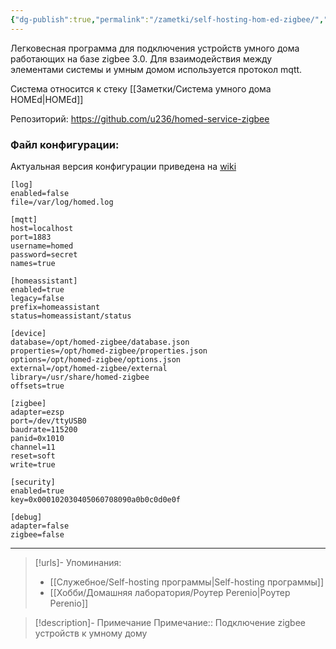 ```yaml
---
{"dg-publish":true,"permalink":"/zametki/self-hosting-hom-ed-zigbee/","created":"2024-10-01 22:18","updated":"2024-10-09T19:53:44+03:00"}
---
```


Легковесная программа для подключения устройств умного дома работающих на базе zigbee 3.0. Для взаимодействия между элементами системы и умным домом используется протокол mqtt.

Система относится к стеку [[Заметки/Система умного дома HOMEd\|HOMEd]]

Репозиторий: https://github.com/u236/homed-service-zigbee

### Файл конфигурации: 

<div class="transclusion internal-embed is-loaded"><div class="markdown-embed">




Актуальная версия конфигурации приведена на [wiki](https://wiki.homed.dev/page/ZigBee/Configuration)

```shell
[log]
enabled=false
file=/var/log/homed.log

[mqtt]
host=localhost
port=1883
username=homed
password=secret
names=true

[homeassistant]
enabled=true
legacy=false
prefix=homeassistant
status=homeassistant/status

[device]
database=/opt/homed-zigbee/database.json
properties=/opt/homed-zigbee/properties.json
options=/opt/homed-zigbee/options.json
external=/opt/homed-zigbee/external
library=/usr/share/homed-zigbee
offsets=true

[zigbee]
adapter=ezsp
port=/dev/ttyUSB0
baudrate=115200
panid=0x1010
channel=11
reset=soft
write=true

[security]
enabled=true
key=0x000102030405060708090a0b0c0d0e0f

[debug]
adapter=false
zigbee=false

```

</div></div>


---
> [!urls]- Упоминания:
> - [[Служебное/Self-hosting программы\|Self-hosting программы]]
> - [[Хобби/Домашняя лаборатория/Роутер Perenio\|Роутер Perenio]]

> [!description]- Примечание
> Примечание:: Подключение zigbee устройств к умному дому
